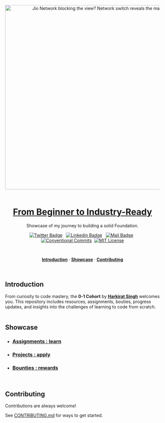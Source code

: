 <a href="https://harkirat.classx.co.in/new-courses/6-live-0-1">
  <p align=center>
    </br></br>
    <picture>
      <source media="(prefers-color-scheme: dark)" srcset="../assets/zero-to-one-white.png">
      <source media="(prefers-color-scheme: light)" srcset="../assets/zero-to-one-black.png">
      <img alt="Jio Network blocking the view? Network switch reveals the magic!" src="../assets/zero-to-one-black.jpg" width="600px">
    </picture>
    </br></br>
  <p>

  <h1 align="center">From Beginner to Industry-Ready</h1>
</a>

<p align="center">
  Showcase of my journey to building a solid Foundation.
</p>

<div align= "center">

[![Twitter Badge](https://img.shields.io/badge/-@KadlagAkash-1ca0f1?style=flat&labelColor=1ca0f1&logo=twitter&logoColor=white&link=https://twitter.com/KadlagAkash)](https://twitter.com/KadlagAkash) &nbsp; [![Linkedin Badge](https://img.shields.io/badge/-KadlagAkash-0e76a8?style=flat&labelColor=0e76a8&logo=linkedin&logoColor=white)](https://www.linkedin.com/in/kadlagakash/) &nbsp; [![Mail Badge](https://img.shields.io/badge/-akashkadlag14-c0392b?style=flat&labelColor=c0392b&logo=gmail&logoColor=white)](mailto:akashkadlag14@gmail.com) &nbsp; [![Conventional Commits](https://img.shields.io/badge/Conventional%20Commits-1.0.0-%23FE5196?logo=conventionalcommits&logoColor=white)](https://conventionalcommits.org)&nbsp; [![MIT License](https://img.shields.io/badge/License-MIT-green.svg)](https://choosealicense.com/licenses/mit/)

</div>
<br>

<p align="center">
  <a href="#introduction"><strong>Introduction</strong></a> ·
  <a href="#showcase"><strong>Showcase</strong></a> ·
  <a href="#contributing"><strong>Contributing</strong></a>
</p>
</br>

## Introduction

From curiosity to code mastery, the **0-1 Cohort** by **[Harkirat Singh](https://twitter.com/kirat_tw)** welcomes you. This repository includes resources, assignments, bouties, progress updates, and insights into the challenges of learning to code from scratch.
</br></br>

## Showcase

- ### [Assignments : learn](./assignments/)

- ### [Projects : apply](./projects/)

- ### [Bounties : rewards](./bounties/)
</br>

## Contributing

Contributions are always welcome!

See [CONTRIBUTING.md](../CONTRIBUTING.md) for ways to get started.
</br></br>
